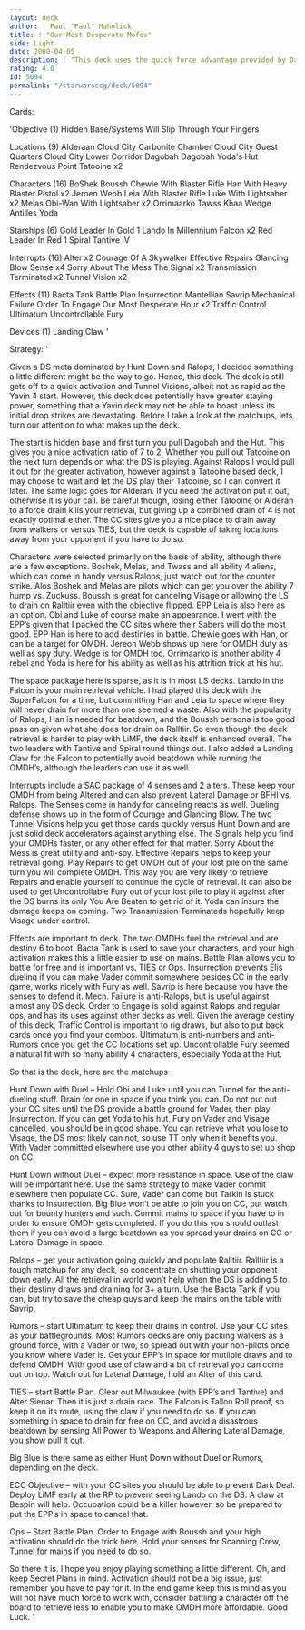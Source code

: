 ```yaml
---
layout: deck
author: ! Paul "Paul" Maholick
title: ! "Our Most Desperate Mofos"
side: Light
date: 2000-04-05
description: ! "This deck uses the quick force advantage provided by Dagobah and Yoda’s Hut, in conjunction with Hidden Base to respond quickly to enemy threats.  Once in position, the many high ability characters keep retrieval high, allowing you to outlast the op"
rating: 4.0
id: 5094
permalink: "/starwarsccg/deck/5094"
---
```

Cards: 

'Objective (1)
Hidden Base/Systems Will Slip Through Your Fingers

Locations (9)
Alderaan
Cloud City Carbonite Chamber
Cloud City Guest Quarters
Cloud City Lower Corridor
Dagobah
Dagobah Yoda's Hut
Rendezvous Point
Tatooine  x2

Characters (16)
BoShek
Boussh
Chewie With Blaster Rifle
Han With Heavy Blaster Pistol  x2
Jeroen Webb
Leia With Blaster Rifle
Luke With Lightsaber  x2
Melas
Obi-Wan With Lightsaber  x2
Orrimaarko
Tawss Khaa
Wedge Antilles
Yoda

Starships (6)
Gold Leader In Gold 1
Lando In Millennium Falcon  x2
Red Leader In Red 1
Spiral
Tantive IV

Interrupts (16)
Alter  x2
Courage Of A Skywalker
Effective Repairs
Glancing Blow
Sense  x4
Sorry About The Mess
The Signal  x2
Transmission Terminated  x2
Tunnel Vision  x2

Effects (11)
Bacta Tank
Battle Plan
Insurrection
Mantellian Savrip
Mechanical Failure
Order To Engage
Our Most Desperate Hour  x2
Traffic Control
Ultimatum
Uncontrollable Fury

Devices (1)
Landing Claw
'

Strategy: '

Given a DS meta dominated by Hunt Down and Ralops, I decided something a little different might be the way to go.	Hence, this deck.  The deck is still gets off to a quick activation and Tunnel Visions, albeit not as rapid as the Yavin 4 start.  However, this deck does potentially have greater staying power, something that a Yavin deck may not be able to boast unless its initial drop strikes are devastating.  Before I take a look at the matchups, lets turn our attention to what makes up the deck.

The start is hidden base and first turn you pull Dagobah and the Hut.  This gives you a nice activation ratio of 7 to 2.  Whether you pull out Tatooine on the next turn depends on what the DS is playing.  Against Ralops I would pull it out for the greater activation, however against a Tatooine based deck, I may choose to wait and let the DS play their Tatooine, so I can convert it later.	The same logic goes for Alderan.  If you need the activation put it out, otherwise it is your call.  Be careful though, losing either Tatooine or Alderan to a force drain kills your retrieval, but giving up a combined drain of 4 is not exactly optimal either.  The CC sites give you a nice place to drain away from walkers or versus TIES, but the deck is capable of taking locations away from your opponent if you have to do so.

Characters were selected primarily on the basis of ability, although there are a few exceptions.  Boshek, Melas, and Twass and all ability 4 aliens, which can come in handy versus Ralops, just watch out for the counter strike.  Alos Boshek and Melas are pilots which can get you over the ability 7 hump vs. Zuckuss.  Boussh is great for canceling Visage or allowing the LS to drain on Ralltiir even with the objective flipped.  EPP Leia is also here as an option.  Obi and Luke of course make an appearance.  I went with the EPP&#8217;s given that I packed the CC sites where their Sabers will do the most good.  EPP Han is here to add destinies in battle.  Chewie goes with Han, or can be a target for OMDH.  Jereon Webb shows up here for OMDH duty as well as spy duty.	Wedge is for OMDH too.	Orrimaarko is another ability 4 rebel and Yoda is here for his ability as well as his attrition trick at his hut.

The space package here is sparse, as it is in most LS decks.  Lando in the Falcon is your main retrieval vehicle.  I had played this deck with the SuperFalcon for a time, but committing Han and Leia to space where they will never drain for more than one seemed a waste.  Also with the popularity of Ralops, Han is needed for beatdown, and the Boussh persona is too good pass on given what she does for drain on Ralltiir.  So even though the deck retrieval is harder to play with LiMF, the deck itself is enhanced overall.  The two leaders with Tantive and Spiral round things out.  I also added a Landing Claw for the Falcon to potentially avoid beatdown while running the OMDH&#8217;s, although the leaders can use it as well.

Interrupts include a SAC package of 4 senses and 2 alters.  These keep your OMDH from being Altered and can also prevent Lateral Damage or BFHI vs. Ralops.  The Senses come in handy for canceling reacts as well.  Dueling defense shows up in the form of Courage and Glancing Blow.  The two Tunnel Visions help you get those cards quickly versus Hunt Down and are just solid deck accelerators against anything else.  The Signals help you find your OMDHs faster, or any other effect for that matter.  Sorry About the Mess is great utility and anti-spy.  Effective Repairs helps to keep your retrieval going.  Play Repairs to get OMDH out of your lost pile on the same turn you will complete OMDH.  This way you are very likely to retrieve Repairs and enable yourself to continue the cycle of retrieval.  It can also be used to get Uncontrollable Fury out of your lost pile to play it against after the DS burns its only You Are Beaten to get rid of it.  Yoda can insure the damage keeps on coming.  Two Transmission Terminateds hopefully keep Visage under control.

Effects are important to deck.	The two OMDHs fuel the retrieval and are destiny 6 to boot.  Bacta Tank is used to save your characters, and your high activation makes this a little easier to use on mains.  Battle Plan allows you to battle for free and is important vs. TIES or Ops.  Insurrection prevents Elis dueling if you can make Vader commit somewhere besides CC in the early game, works nicely with Fury as well.  Savrip is here because you have the senses to defend it.  Mech. Failure is anti-Ralops, but is useful against almost any DS deck.	Order to Engage is solid against Ralops and regular ops, and has its uses against other decks as well.	Given the average destiny of this deck, Traffic Control is important to rig draws, but also to put back cards once you find your combos.  Ultimatum is anti-numbers and anti-Rumors once you get the CC locations set up.  Uncontrollable Fury seemed a natural fit with so many ability 4 characters, especially Yoda at the Hut.


So that is the deck, here are the matchups

Hunt Down with Duel &#8211; Hold Obi and Luke until you can Tunnel for the anti-dueling stuff.  Drain for one in space if you think you can.  Do not put out your CC sites until the DS provide a battle ground for Vader, then play Insurrection.	If you can get Yoda to his hut, Fury on Vader and Visage cancelled, you should be in good shape.  You can retrieve what you lose to Visage, the DS most likely can not, so use TT only when it benefits you.  With Vader committed elsewhere use you other ability 4 guys to set up shop on CC.

Hunt Down without Duel &#8211; expect more resistance in space.  Use of the claw will be important here.  Use the same strategy to make Vader commit elsewhere then populate CC.  Sure, Vader can come but Tarkin is stuck thanks to Insurrection.	Big Blue won&#8217;t be able to join you on CC, but watch out for bounty hunters and such.	Commit mains to space if you have to in order to ensure OMDH gets completed.  If you do this you should outlast them if you can avoid a large beatdown as you spread your drains on CC or Lateral Damage in space.

Ralops &#8211; get your activation going quickly and populate Ralltiir.  Ralltiir is a tough matchup for any deck, so concentrate on shutting your opponent down early.  All the retrieval in world won&#8217;t help when the DS is adding 5 to their destiny draws and draining for 3+ a turn.  Use the Bacta Tank if you can, but try to save the cheap guys and keep the mains on the table with Savrip.

Rumors &#8211; start Ultimatum to keep their drains in control.  Use your CC sites as your battlegrounds.  Most Rumors decks are only packing walkers as a ground force, with a Vader or two, so spread out with your non-pilots once you know where Vader is.  Get your EPP&#8217;s in space for mutliple draws and to defend OMDH.  With good use of claw and a bit of retrieval you can come out on top.  Watch out for Lateral Damage, hold an Alter of this card.

TIES &#8211; start Battle Plan.  Clear out Milwaukee (with EPP&#8217;s and Tantive) and Alter Sienar.  Then it is just a drain race.  The Falcon is Tallon Roll proof, so keep it on its route, using the claw if you need to do so.  If you can something in space to drain for free on CC, and avoid a disastrous beatdown by sensing All Power to Weapons and Altering Lateral Damage, you show pull it out.

Big Blue is there same as either Hunt Down without Duel or Rumors, depending on the deck.

ECC Objective &#8211; with your CC sites you should be able to prevent Dark Deal.  Deploy LiMF early at the RP to prevent seeing Lando on the DS.  A claw at Bespin will help.  Occupation could be a killer however, so be prepared to put the EPP&#8217;s in space to cancel that.

Ops &#8211; Start Battle Plan.  Order to Engage with Boussh and your high activation should do the trick here.  Hold your senses for Scanning Crew, Tunnel for mains if you need to do so.

So there it is.  I hope you enjoy playing something a little different.  Oh, and keep Secret Plans in mind.  Activation should not be a big issue, just remember you have to pay for it.  In the end game keep this is mind as you will not have much force to work with, consider battling a character off the board to retrieve less to enable you to make OMDH more affordable.  Good Luck.
'
